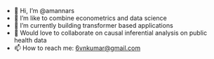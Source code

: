 - 👋 Hi, I’m @amannars
- 👀 I’m like to combine econometrics and data science
- 🌱 I’m currently building transformer based applications
- 💞️ Would love to collaborate on causal inferential analysis on public health data
- 📫 How to reach me: 6vnkumar@gmail.com

<!---
amannars/amannars is a ✨ special ✨ repository because its `README.md` (this file) appears on your GitHub profile.
You can click the Preview link to take a look at your changes.
--->
